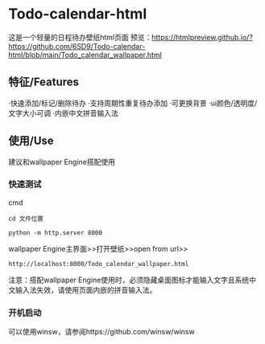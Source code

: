 # Todo-calendar-html
这是一个轻量的日程待办壁纸html页面
预览：https://htmlpreview.github.io/?https://github.com/6SD9/Todo-calendar-html/blob/main/Todo_calendar_wallpaper.html

## 特征/Features
·快速添加/标记/删除待办
·支持周期性重复待办添加
·可更换背景
·ui颜色/透明度/文字大小可调
·内嵌中文拼音输入法

## 使用/Use
建议和wallpaper Engine搭配使用
### 快速测试
cmd
```
cd 文件位置
```
```
python -m http.server 8000
```
wallpaper Engine主界面>>打开壁纸>>open from url>>
```
http://localhost:8000/Todo_calendar_wallpaper.html
```
注意：搭配wallpaper Engine使用时，必须隐藏桌面图标才能输入文字且系统中文输入法失效，请使用页面内嵌的拼音输入法。

### 开机启动
可以使用winsw，请参阅https://github.com/winsw/winsw
